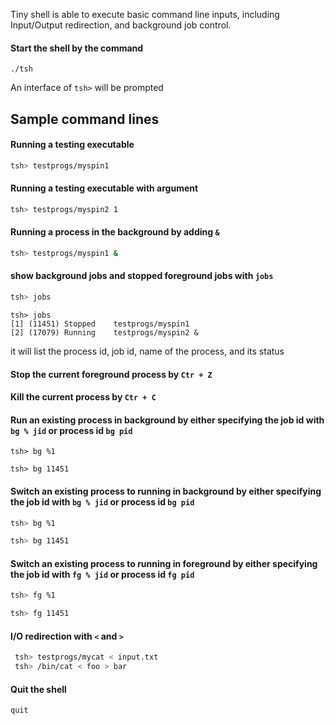 Tiny shell is able to execute basic command line inputs, including Input/Output redirection, and background job control.

#### Start the shell by the command

```
./tsh
```

An interface of `tsh>` will be prompted



## Sample command lines

#### Running a testing executable 

```sh
tsh> testprogs/myspin1
```



#### Running a testing executable with argument

```bash
tsh> testprogs/myspin2 1
```



#### Running a process in the background by adding `&`

```bash
tsh> testprogs/myspin1 &
```



#### show background jobs and stopped foreground jobs with `jobs`

```bash
tsh> jobs
```

```
tsh> jobs        
[1] (11451) Stopped    testprogs/myspin1
[2] (17079) Running    testprogs/myspin2 &
```

it will list the process id, job id, name of the process, and its status 



#### Stop the current foreground process by `Ctr + Z`



#### Kill the current process by `Ctr + C`



#### Run an existing process in background by either specifying the job id with `bg % jid` or  process id `bg pid`

```
tsh> bg %1
```

```
tsh> bg 11451
```



#### Switch an existing process to running in background by either specifying the job id with `bg % jid` or  process id `bg pid`

```bash
tsh> bg %1
```

```bash
tsh> bg 11451
```



#### Switch an existing process to running in foreground by either specifying the job id with `fg % jid` or  process id `fg pid`

```bash
tsh> fg %1
```

```bash
tsh> fg 11451
```



#### I/O redirection with `<` and `>`

```bash
 tsh> testprogs/mycat < input.txt
 tsh> /bin/cat < foo > bar
```



#### Quit the shell 

```
quit
```


